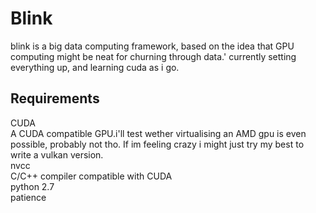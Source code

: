 # Blink
blink is a big data computing framework, based on the idea that GPU computing might be neat for churning through data.'
currently setting everything up, and learning cuda as i go.

## Requirements
CUDA  
A CUDA compatible GPU.i'll test wether virtualising an AMD gpu is even possible, probably not tho. If im feeling crazy i might just try my best to write a vulkan version.  
nvcc  
C/C++ compiler compatible with CUDA  
python 2.7  
patience  
